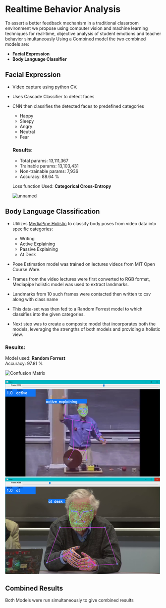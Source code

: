 # Realtime Behavior Analysis 
To assert a better feedback mechanism in a traditional classroom environment we propose using computer vision and machine learning techniques for real-time, objective analysis of student emotions and teacher behavior simultaneously Using a Combined model the two combined models are:
- **Facial Expression**
- **Body Language Classifier**


## Facial Expression
- Video capture using python CV.
- Uses Cascade Classifier to detect faces
- CNN then classifies the detected faces to predefined categories
  - Happy
  - Sleepy
  - Angry
  - Neutral
  - Fear
  
  ### Results:
  - Total params: 13,111,367
  - Trainable params: 13,103,431
  - Non-trainable params: 7,936
  - Accuracy:  88.64 %

  Loss function Used: **Categorical Cross-Entropy**
  
  ![unnamed](https://github.com/user-attachments/assets/cd3c5bc4-9de4-40ea-a487-d05346b5ff08)

## Body Language Classification
- Utilizes [MediaPipe Holistic](https://github.com/google/mediapipe/blob/master/docs/solutions/holistic.md) to classify body poses from video data into specific categories:
  - Writing
  - Active Explaining
  - Passive Explaining
  - At Desk

- Pose Estimation model was trained on lectures videos from MIT Open Course Ware.
- Frames from the video lectures were first converted to RGB format, Mediapipe holistic model was used to extract landmarks.
- Landmarks from 10 such frames were contacted then written to csv along with class name
- This data-set was then fed to a Random Forrest model to which classifies into the given categories.
- Next step was to create a composite model that incorporates both the models, leveraging the strengths of both models and providing a holistic view.

### Results:
  Model used: **Random Forrest** <br>
  Accuracy: 97.81 %

  ![Confusion Matrix](https://github.com/user-attachments/assets/b0d07dff-f5a2-44c5-b2b0-ed17362453c9)


<p float="left">
  <img src="/Project Images/Picture7.png" width="500" />
  <img src="/Project Images/Picture1.png" width="500" /> 
</p>

## Combined Results
Both Models were run simultaneously to give combined results
